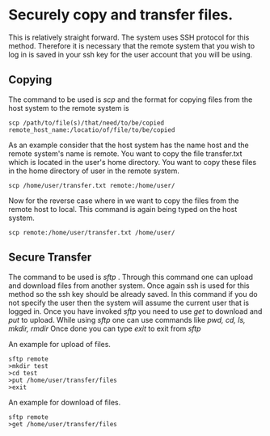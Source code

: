 # Securely copy and transfer files. 

This is relatively straight forward. The system uses SSH protocol for this method. Therefore it is necessary that the remote system that you wish to log in is saved in your ssh key for the user account that you will be using. 


## Copying 

The command to be used is *scp* and the format for copying files from the host system to the remote system is 

	scp /path/to/file(s)/that/need/to/be/copied remote_host_name:/locatio/of/file/to/be/copied

As an example consider that the host system has the name host and the remote system's name is remote. You want to copy the file transfer.txt which is located in the user's home directory. You want to copy these files in the home directory of user in the remote system.

	scp /home/user/transfer.txt remote:/home/user/

Now for the reverse case where in we want to copy the files from the remote host to local. This command is again being typed on the host system.

	scp remote:/home/user/transfer.txt /home/user/


## Secure Transfer

The command to be used is *sftp* . Through this command one can upload and download files from another system. Once again ssh is used for this method so the ssh key should be already saved. In this command if you do not specify the user then the system will assume the current user that is logged in. Once you have invoked *sftp* you need to use *get* to download and *put* to upload. While using *sftp* one can use commands like *pwd, cd, ls, mkdir, rmdir* Once done you can type *exit* to exit from *sftp*

An example for upload of files.

	sftp remote
	>mkdir test
	>cd test
	>put /home/user/transfer/files
	>exit

An example for download of files. 

	sftp remote
	>get /home/user/transfer/files



